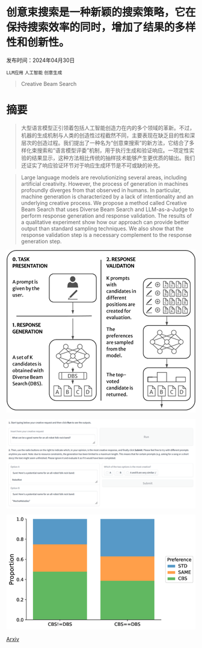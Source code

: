 # 创意束搜索是一种新颖的搜索策略，它在保持搜索效率的同时，增加了结果的多样性和创新性。

发布时间：2024年04月30日

`LLM应用` `人工智能` `创意生成`

> Creative Beam Search

# 摘要

> 大型语言模型正引领着包括人工智能创造力在内的多个领域的革新。不过，机器的生成机制与人类的创造性过程截然不同，主要表现在缺乏目的性和深层次的创造过程。我们提出了一种名为“创意束搜索”的新方法，它结合了多样化束搜索和“语言模型评委”机制，用于执行生成和验证响应。一项定性实验的结果显示，这种方法相比传统的抽样技术能够产生更优质的输出。我们还证实了响应验证环节对于响应生成环节是不可或缺的补充。

> Large language models are revolutionizing several areas, including artificial creativity. However, the process of generation in machines profoundly diverges from that observed in humans. In particular, machine generation is characterized by a lack of intentionality and an underlying creative process. We propose a method called Creative Beam Search that uses Diverse Beam Search and LLM-as-a-Judge to perform response generation and response validation. The results of a qualitative experiment show how our approach can provide better output than standard sampling techniques. We also show that the response validation step is a necessary complement to the response generation step.

![创意束搜索是一种新颖的搜索策略，它在保持搜索效率的同时，增加了结果的多样性和创新性。](../../../paper_images/2405.00099/x1.png)

![创意束搜索是一种新颖的搜索策略，它在保持搜索效率的同时，增加了结果的多样性和创新性。](../../../paper_images/2405.00099/x2.png)

![创意束搜索是一种新颖的搜索策略，它在保持搜索效率的同时，增加了结果的多样性和创新性。](../../../paper_images/2405.00099/x3.png)

[Arxiv](https://arxiv.org/abs/2405.00099)